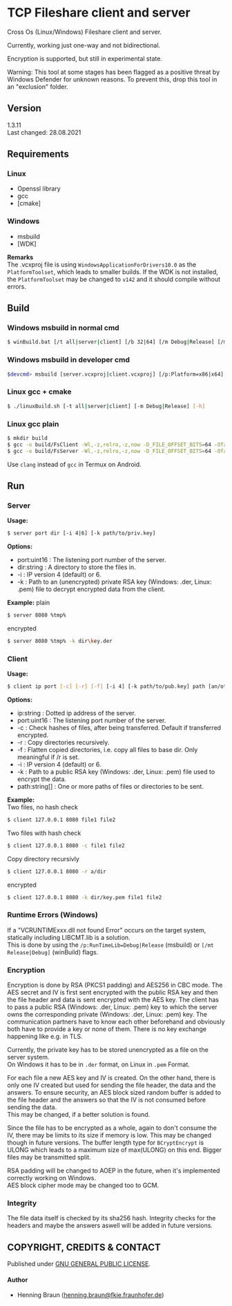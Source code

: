 # TCP Fileshare client and server
Cross Os (Linux/Windows) Fileshare client and server.  

Currently, working just one-way and not bidirectional.

Encryption is supported, but still in experimental state.

Warning: 
This tool at some stages has been flagged as a positive threat by Windows Defender for unknown reasons. 
To prevent this, drop this tool in an "exclusion" folder.


## Version ##
1.3.11  
Last changed: 28.08.2021


## Requirements
### Linux ###
- Openssl library
- gcc
- [cmake]

### Windows ###
- msbuild 
- [WDK]

**Remarks**  
The .vcxproj file is using `WindowsApplicationForDrivers10.0` as the `PlatformToolset`, which leads to smaller builds. 
If the WDK is not installed, the `PlatformToolset` may be changed to `v142` and it should compile without errors.


## Build

### Windows msbuild in normal cmd
```bash
$ winBuild.bat [/t all|server|client] [/b 32|64] [/m Debug|Release] [/mt no|Release|Debug]  [/?]
```

### Windows msbuild in developer cmd
```bash
$devcmd> msbuild [server.vcxproj|client.vcxproj] [/p:Platform=x86|x64] [/p:Configuration=Debug|Release] [/p:RunTimeLib=Debug|Release]
```

### Linux gcc + cmake 
```bash
$ ./linuxBuild.sh [-t all|server|client] [-m Debug|Release] [-h]
```

### Linux gcc plain
```bash
$ mkdir build
$ gcc -o build/FsClient -Wl,-z,relro,-z,now -D_FILE_OFFSET_BITS=64 -Ofast -L/usr/lib -lssl -lcrypto src/client.c shared/*.c shared/collections/*.c shared/crypto/linux/*.c shared/files/Files.c shared/files/FilesL.c shared/net/sock.c shared/net/linSock.c src/FsHeader.c -Ishared  
$ gcc -o build/FsServer -Wl,-z,relro,-z,now -D_FILE_OFFSET_BITS=64 -Ofast -L/usr/lib -lssl -lcrypto src/server.c shared/*.c shared/collections/*.c shared/crypto/linux/*.c shared/files/Files.c shared/files/FilesL.c shared/net/sock.c shared/net/linSock.c src/FsHeader.c -Ishared  
```
Use `clang` instead of `gcc` in Termux on Android.

## Run
### Server
**Usage:**
```bash
$ server port dir [-i 4|6] [-k path/to/priv.key]
```
**Options:**
 - port:uint16 : The listening port number of the server.
 - dir:string : A directory to store the files in. 
 - -i : IP version 4 (default) or 6. 
 - -k : Path to an (unencrypted) private RSA key (Windows: .der, Linux: .pem) file to decrypt encrypted data from the client. 
 
**Example:**
plain
```bash
$ server 8080 %tmp%
```
encrypted
```bash
$ server 8080 %tmp% -k dir\key.der
```

### Client
**Usage:**
```bash
$ client ip port [-c] [-r] [-f] [-i 4] [-k path/to/pub.key] path [an/other/path ...]
```
**Options:**
 - ip:string : Dotted ip address of the server.
 - port:uint16 : The listening port number of the server.
 - -c : Check hashes of files, after being transferred. Default if transferred encrypted.
 - -r : Copy directories recursively.
 - -f : Flatten copied directories, i.e. copy all files to base dir. Only meaningful if /r is set.
 - -i : IP version 4 (default) or 6.
 - -k : Path to a public RSA key (Windows: .der, Linux: .pem) file used to encrypt the data.
 - path:string[] : One or more paths of files or directories to be sent.
 
**Example:**  
Two files, no hash check
```bash
$ client 127.0.0.1 8080 file1 file2
```
Two files with hash check
```bash
$ client 127.0.0.1 8080 -c file1 file2
```
Copy directory recursivly
```bash
$ client 127.0.0.1 8080 -r a/dir
```
encrypted
```bash
$ client 127.0.0.1 8080 -k dir/key.pem file1 file2
```


### Runtime Errors (Windows)
If a "VCRUNTIMExxx.dll not found Error" occurs on the target system, statically including LIBCMT.lib is a solution.  
This is done by using the `/p:RunTimeLib=Debug|Release` (msbuild) or `[/mt Release|Debug]` (winBuild) flags.


### Encryption
Encryption is done by RSA (PKCS1 padding) and AES256 in CBC mode.
The AES secret and IV is first sent encrypted with the public RSA key and then the file header and data is sent encrypted with the AES key.
The client has to pass a public RSA (Windows: .der, Linux: .pem) key to which the server owns the corresponding private (Windows: .der, Linux: .pem) key.
The communication partners have to know each other beforehand and obviously both have to provide a key or none of them.
There is no key exchange happening like e.g. in TLS.  

Currently, the private key has to be stored unencrypted as a file on the server system.  
On Windows it has to be in `.der` format, on Linux in `.pem` Format.

For each file a new AES key and IV is created.
On the other hand, there is only one IV created but used for sending the file header, the data and the answers.
To ensure security, an AES block sized random buffer is added to the file header and the answers so that the IV is not consumed before sending the data.  
This may be changed, if a better solution is found.

Since the file has to be encrypted as a whole, again to don't consume the IV, there may be limits to its size if memory is low.
This may be changed though in future versions.
The buffer length type for `BCryptEncrypt` is ULONG which leads to a maximum size of max(ULONG) on this end.
Bigger files may be transmitted split.

RSA padding will be changed to AOEP in the future, when it's implemented correctly working on Windows.  
AES block cipher mode may be changed too to GCM.


### Integrity
The file data itself is checked by its sha256 hash. 
Integrity checks for the headers and maybe the answers aswell will be added in future versions.


## COPYRIGHT, CREDITS & CONTACT ## 
Published under [GNU GENERAL PUBLIC LICENSE](LICENSE).

#### Author ####
- Henning Braun ([henning.braun@fkie.fraunhofer.de](henning.braun@fkie.fraunhofer.de)) 
